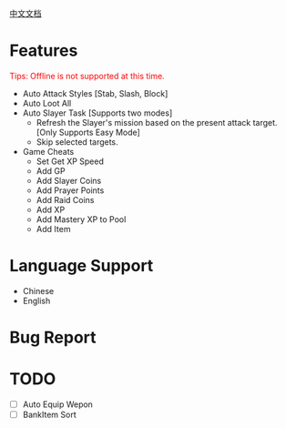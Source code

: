 [中文文档](./README-CN.md)
# Features

<span style="color: red;">Tips: Offline is not supported at this time.</span>

- Auto Attack Styles [Stab, Slash, Block]
- Auto Loot All
- Auto Slayer Task [Supports two modes]
  - Refresh the Slayer's mission based on the present attack target. [Only Supports Easy Mode]
  - Skip selected targets.
- Game Cheats
  - Set Get XP Speed
  - Add GP
  - Add Slayer Coins
  - Add Prayer Points
  - Add Raid Coins
  - Add XP
  - Add Mastery XP to Pool
  - Add Item


# Language Support

- Chinese
- English

# Bug Report

# TODO

- [ ] Auto Equip Wepon
- [ ] BankItem Sort